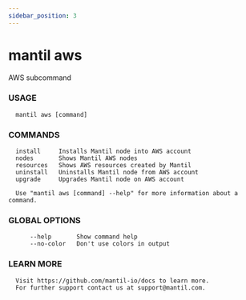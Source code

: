 ```yaml
---
sidebar_position: 3
---
```


# mantil aws

AWS subcommand

### USAGE
```
  mantil aws [command]
```
### COMMANDS
```
  install     Installs Mantil node into AWS account
  nodes       Shows Mantil AWS nodes
  resources   Shows AWS resources created by Mantil
  uninstall   Uninstalls Mantil node from AWS account
  upgrade     Upgrades Mantil node on AWS account

  Use "mantil aws [command] --help" for more information about a command.
```
### GLOBAL OPTIONS
```
      --help       Show command help
      --no-color   Don't use colors in output
```
### LEARN MORE
```
  Visit https://github.com/mantil-io/docs to learn more.
  For further support contact us at support@mantil.com.
```
